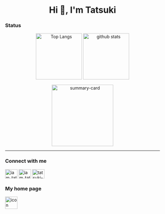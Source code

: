 <h1 align="center">Hi 👋, I'm Tatsuki</h1>

### Status
<p align="center"> 
  <img alt="Top Langs" height="150px" src="https://github-readme-stats.vercel.app/api/top-langs/?username=iamtatsuki05&theme=radical&show_icons=true&layout=compact&langs_count=8&hide=jupyter%20notebook" />
  <img alt="github stats" height="150px" src="https://github-readme-stats.vercel.app/api?username=iamtatsuki05&theme=radical&show_icons=true&count_private=true&include_all_commits=false" />
</p>
<p align="center"> 
  <img alt="summary-card" height="200px" src="https://github-profile-summary-cards.vercel.app/api/cards/profile-details?username=iamtatsuki05&theme=radical" />
</p>

---

<h3 align="left">Connect with me</h3>
<p align="left">
<a href="https://twitter.com/iam_tatsuki05" target="blank"><img align="center" src="https://raw.githubusercontent.com/rahuldkjain/github-profile-readme-generator/master/src/images/icons/Social/twitter.svg" alt="iam_tatsuki05" height="30" width="40" /></a>
<a href="https://instagram.com/iam_tatsuki05" target="blank"><img align="center" src="https://raw.githubusercontent.com/rahuldkjain/github-profile-readme-generator/master/src/images/icons/Social/instagram.svg" alt="iam_tatsuki05" height="30" width="40" /></a>
<a href="https://linkedin.com/in/tatsuki-okada-186362224" target="blank"><img align="center" src="https://raw.githubusercontent.com/rahuldkjain/github-profile-readme-generator/master/src/images/icons/Social/linked-in-alt.svg" alt="tatsuki-okada-186362224" height="30" width="40" /></a>

<h3 align="left">My home page</h3>

<a href="https://iamtatsuki05.github.io/" target="_blank">
  <img src="https://iamtatsuki05.github.io/images/icon.jpeg" alt="icon" width="40" width="40">
</a>

